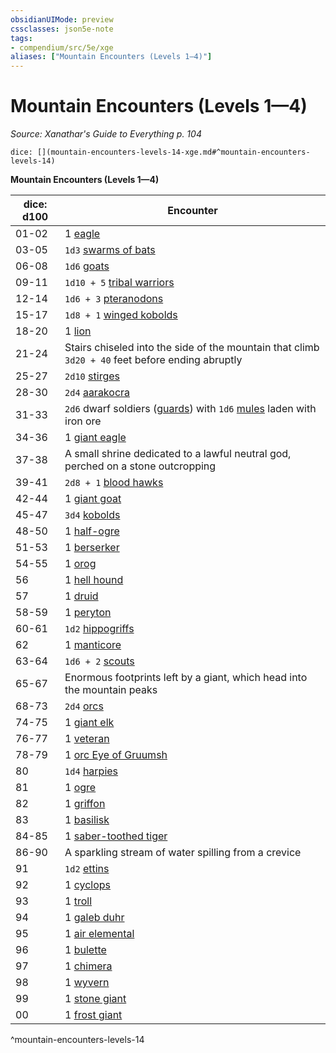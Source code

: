 ```yaml
---
obsidianUIMode: preview
cssclasses: json5e-note
tags:
- compendium/src/5e/xge
aliases: ["Mountain Encounters (Levels 1—4)"]
---
```

# Mountain Encounters (Levels 1—4)
*Source: Xanathar's Guide to Everything p. 104* 

`dice: [](mountain-encounters-levels-14-xge.md#^mountain-encounters-levels-14)`

**Mountain Encounters (Levels 1—4)**

| dice: d100 | Encounter |
|------------|-----------|
| 01-02 | 1 [eagle](/2-Mechanics/CLI/bestiary/beast/eagle.md) |
| 03-05 | `1d3` [swarms of bats](/2-Mechanics/CLI/bestiary/beast/swarm-of-bats.md) |
| 06-08 | `1d6` [goats](/2-Mechanics/CLI/bestiary/beast/goat.md) |
| 09-11 | `1d10 + 5` [tribal warriors](/2-Mechanics/CLI/bestiary/humanoid/tribal-warrior.md) |
| 12-14 | `1d6 + 3` [pteranodons](/2-Mechanics/CLI/bestiary/beast/pteranodon.md) |
| 15-17 | `1d8 + 1` [winged kobolds](/2-Mechanics/CLI/bestiary/humanoid/winged-kobold.md) |
| 18-20 | 1 [lion](/2-Mechanics/CLI/bestiary/beast/lion.md) |
| 21-24 | Stairs chiseled into the side of the mountain that climb `3d20 + 40` feet before ending abruptly |
| 25-27 | `2d10` [stirges](/2-Mechanics/CLI/bestiary/beast/stirge.md) |
| 28-30 | `2d4` [aarakocra](/2-Mechanics/CLI/bestiary/humanoid/aarakocra.md) |
| 31-33 | `2d6` dwarf soldiers ([guards](/2-Mechanics/CLI/bestiary/humanoid/guard.md)) with `1d6` [mules](/2-Mechanics/CLI/bestiary/beast/mule.md) laden with iron ore |
| 34-36 | 1 [giant eagle](/2-Mechanics/CLI/bestiary/beast/giant-eagle.md) |
| 37-38 | A small shrine dedicated to a lawful neutral god, perched on a stone outcropping |
| 39-41 | `2d8 + 1` [blood hawks](/2-Mechanics/CLI/bestiary/beast/blood-hawk.md) |
| 42-44 | 1 [giant goat](/2-Mechanics/CLI/bestiary/beast/giant-goat.md) |
| 45-47 | `3d4` [kobolds](/2-Mechanics/CLI/bestiary/humanoid/kobold.md) |
| 48-50 | 1 [half-ogre](/2-Mechanics/CLI/bestiary/giant/half-ogre-ogrillon.md) |
| 51-53 | 1 [berserker](/2-Mechanics/CLI/bestiary/humanoid/berserker.md) |
| 54-55 | 1 [orog](/2-Mechanics/CLI/bestiary/humanoid/orog.md) |
| 56 | 1 [hell hound](/2-Mechanics/CLI/bestiary/fiend/hell-hound.md) |
| 57 | 1 [druid](/2-Mechanics/CLI/bestiary/humanoid/druid.md) |
| 58-59 | 1 [peryton](/2-Mechanics/CLI/bestiary/monstrosity/peryton.md) |
| 60-61 | `1d2` [hippogriffs](/2-Mechanics/CLI/bestiary/monstrosity/hippogriff.md) |
| 62 | 1 [manticore](/2-Mechanics/CLI/bestiary/monstrosity/manticore.md) |
| 63-64 | `1d6 + 2` [scouts](/2-Mechanics/CLI/bestiary/humanoid/scout.md) |
| 65-67 | Enormous footprints left by a giant, which head into the mountain peaks |
| 68-73 | `2d4` [orcs](/2-Mechanics/CLI/bestiary/humanoid/orc.md) |
| 74-75 | 1 [giant elk](/2-Mechanics/CLI/bestiary/beast/giant-elk.md) |
| 76-77 | 1 [veteran](/2-Mechanics/CLI/bestiary/humanoid/veteran.md) |
| 78-79 | 1 [orc Eye of Gruumsh](/2-Mechanics/CLI/bestiary/humanoid/orc-eye-of-gruumsh.md) |
| 80 | `1d4` [harpies](/2-Mechanics/CLI/bestiary/monstrosity/harpy.md) |
| 81 | 1 [ogre](/2-Mechanics/CLI/bestiary/giant/ogre.md) |
| 82 | 1 [griffon](/2-Mechanics/CLI/bestiary/monstrosity/griffon.md) |
| 83 | 1 [basilisk](/2-Mechanics/CLI/bestiary/monstrosity/basilisk.md) |
| 84-85 | 1 [saber-toothed tiger](/2-Mechanics/CLI/bestiary/beast/saber-toothed-tiger.md) |
| 86-90 | A sparkling stream of water spilling from a crevice |
| 91 | `1d2` [ettins](/2-Mechanics/CLI/bestiary/giant/ettin.md) |
| 92 | 1 [cyclops](/2-Mechanics/CLI/bestiary/giant/cyclops.md) |
| 93 | 1 [troll](/2-Mechanics/CLI/bestiary/giant/troll.md) |
| 94 | 1 [galeb duhr](/2-Mechanics/CLI/bestiary/elemental/galeb-duhr.md) |
| 95 | 1 [air elemental](/2-Mechanics/CLI/bestiary/elemental/air-elemental.md) |
| 96 | 1 [bulette](/2-Mechanics/CLI/bestiary/monstrosity/bulette.md) |
| 97 | 1 [chimera](/2-Mechanics/CLI/bestiary/monstrosity/chimera.md) |
| 98 | 1 [wyvern](/2-Mechanics/CLI/bestiary/dragon/wyvern.md) |
| 99 | 1 [stone giant](/2-Mechanics/CLI/bestiary/giant/stone-giant.md) |
| 00 | 1 [frost giant](/2-Mechanics/CLI/bestiary/giant/frost-giant.md) |
^mountain-encounters-levels-14